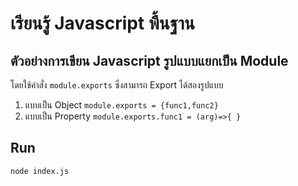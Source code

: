 # เรียนรู้ Javascript พื้นฐาน
## ตัวอย่างการเขียน Javascript รูปแบบแยกเป็น Module
โดยใช้คำสั่ง `module.exports` ซึ่งสามารถ Export ได้สองรูปแบบ
1. แบบเป็น Object
`module.exports = {func1,func2}`
2. แบบเป็น Property
`module.exports.func1 = (arg)=>{ }`
## Run
`node index.js`
